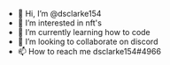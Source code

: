 - 👋 Hi, I’m @dsclarke154
- 👀 I’m interested in nft's
- 🌱 I’m currently learning how to code
- 💞️ I’m looking to collaborate on discord
- 📫 How to reach me dsclarke154#4966

<!---
dsclarke154/dsclarke154 is a ✨ special ✨ repository because its `README.md` (this file) appears on your GitHub profile.
You can click the Preview link to take a look at your changes.
--->
